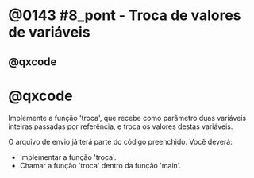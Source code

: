 # @0143 #8_pont - Troca de valores de variáveis
## @qxcode

# @qxcode

Implemente a função 'troca', que recebe como parâmetro duas variáveis inteiras passadas por referência, e troca os valores destas variáveis.

O arquivo de envio já terá parte do código preenchido.
Você deverá:
- Implementar a função 'troca'.
- Chamar a função 'troca' dentro da função 'main'.